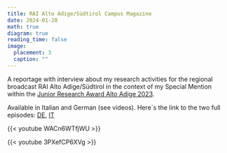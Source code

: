 ```yaml
---
title: RAI Alto Adige/Südtirol Campus Magazine
date: 2024-01-28
math: true
diagram: true
reading_time: false  
image:
  placement: 3
  caption: ""
---
```


A reportage with interview about my research activities for the regional broadcast RAI Alto Adige/Südtirol in the context of my Special Mention within the [Junior Research Award Alto Adige 2023](https://news.provincia.bz.it/it/news/lo-junior-research-award-alto-adige-2023-va-a-barbara-gross). 

Available in Italian and German (see videos). Here´s the link to the two full episodes: [DE](https://www.raisudtirol.rai.it/de/index.php?media=Ptv1706473200), [IT](https://www.raisudtirol.rai.it/it/index.php?media=Ptv1711233300)

{{< youtube WACn6WTfjWU >}}  
  
    
{{< youtube 3PXefCP6XVg >}} 




